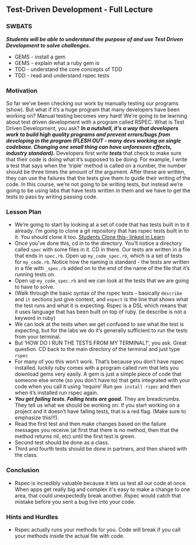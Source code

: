 ## Test-Driven Development - Full Lecture

### SWBATS 
***Students will be able to understand the purpose of and use Test Driven Development to solve challenges.***

+ GEMS - install a gem
+ GEMS - explain what a ruby gem is
+ TDD - understand the core concepts of TDD
+ TDD - read and understand rspec tests

### Motivation
So far we’ve been checking our work by manually testing our programs (show). But what if it’s a huge program that many developers have been working on? Manual testing becomes very hard! We’re going to be learning about test driven development with a program called RSPEC. What is Test Driven Development, you ask? ***In a nutshell, it’s a way that developers work to build high quality programs and prevent errors/bugs from developing in the program (FLESH OUT - many devs working on single codebase. Changing one small thing can have unforeseen effects, industry standard).*** Developers first write ***tests*** that check to make sure that their code is doing what it’s supposed to be doing. For example, I write a test that says when the ‘triple’ method is called on a number, the number should be three times the amount of the argument. After these are written, they can use the failures that the tests give them to guide their writing of the code. In this course, we’re not going to be writing tests, but instead we’re going to be using labs that have tests written in them and we have to get the tests to pass by writing passing code.

### Lesson Plan
+ We’re going to start by looking at a set of code that has tests built in to it already. I’m going to clone a git repository that has rspec tests built in to it. You should clone it too. [Students Clone this- linked in Learn](https://github.com/learn-co-curriculum/hs-tdd-structure-code-along)
+ Once you’ve done this, cd in to the directory. You’ll notice a directory called `spec` with some files in it. CD in there. Our tests are written in a file that ends in `spec.rb`. Open up `my_code_spec.rb`, which is a set of tests for `my_code.rb`. Notice how the naming is standard - the tests are written in a file with `_spec.rb` added on to the end of the name of the file that it’s running tests on.
+ Open up `my_code_spec.rb` and we can look at the tests that we are going to have to solve.
+ (Walk through the basic syntax of the rspec tests - basically `describe` and `it` sections just give context, and `expect` is the line that shows what the test runs and what it is expecting. Rspec is a DSL which means that it uses language that has been built on top of ruby. (ie describe is not a keyword in ruby)
+ We can look at the tests when we get confused to see what the test is expecting, but for the labs we do it’s generally sufficient to run the tests from your terminal. 
+ But ‘HOW DO I RUN THE TESTS FROM MY TERMINAL?’, you ask. Great question. CD back to the main directory of the terminal and just type `rspec`
+ For many of you this won’t work. That’s because you don’t have rspec installed. luckily ruby comes with a program called rvm that lets you download gems very easily. A gem is just a simple piece of code that someone else wrote (so you don’t have to) that gets integrated with your code when you call it using ‘require’ Run `gem install rspec` and then when it’s installed run rspec again.
+ ***You get failing tests. Failing tests are good.*** They are breadcrumbs. They tell us what we should be working on. If you start working on a project and it doesn’t have failing tests, that is a red flag. (Make sure to emphasize this!!!). 
+ Read the first test and then make changes based on the failure messages you receive (at first that there is no method, then that the method returns nil, etc) until the first test is green.
+ Second test should be done as a class.
+ Third and fourth tests should be done in partners, and then shared with the class.

### Conclusion
+ Rspec is incredibly valuable because it lets us test all our code at once. When apps get really big and complex it's easy to make a change to one area, that could unexpectedly break another. Rspec would catch that mistake before you sent a bug live into your code.


### Hints and Hurdles
+ Rspec actually runs your methods for you. Code will break if you call your methods inside the actual file with code.